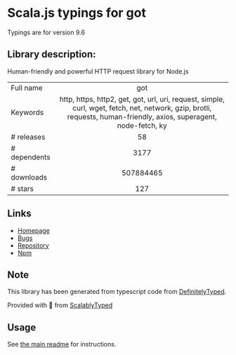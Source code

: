 
# Scala.js typings for got

Typings are for version 9.6

## Library description:
Human-friendly and powerful HTTP request library for Node.js

|                    |                 |
| ------------------ | :-------------: |
| Full name          | got |
| Keywords           | http, https, http2, get, got, url, uri, request, simple, curl, wget, fetch, net, network, gzip, brotli, requests, human-friendly, axios, superagent, node-fetch, ky |
| # releases         | 58 |
| # dependents       | 3177 |
| # downloads        | 507884465 |
| # stars            | 127 |

## Links
- [Homepage](https://github.com/sindresorhus/got#readme)
- [Bugs](https://github.com/sindresorhus/got/issues)
- [Repository](https://github.com/sindresorhus/got)
- [Npm](https://www.npmjs.com/package/got)
    


## Note
This library has been generated from typescript code from [DefinitelyTyped](https://definitelytyped.org).

Provided with :purple_heart: from [ScalablyTyped](https://github.com/oyvindberg/ScalablyTyped)

## Usage
See [the main readme](../../readme.md) for instructions.


